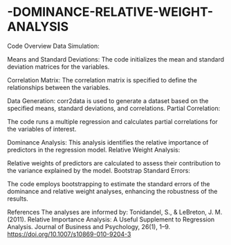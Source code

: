 # -DOMINANCE-RELATIVE-WEIGHT-ANALYSIS
Code Overview
Data Simulation:

Means and Standard Deviations: The code initializes the mean and standard deviation matrices for the variables.

Correlation Matrix: The correlation matrix is specified to define the relationships between the variables.

Data Generation: corr2data is used to generate a dataset based on the specified means, standard deviations, and correlations.
Partial Correlation:

The code runs a multiple regression and calculates partial correlations for the variables of interest.

Dominance Analysis:
This analysis identifies the relative importance of predictors in the regression model.
Relative Weight Analysis:

Relative weights of predictors are calculated to assess their contribution to the variance explained by the model.
Bootstrap Standard Errors:

The code employs bootstrapping to estimate the standard errors of the dominance and relative weight analyses, enhancing the robustness of the results.

References
The analyses are informed by:
Tonidandel, S., & LeBreton, J. M. (2011). Relative Importance Analysis: A Useful Supplement to Regression Analysis. Journal of Business and Psychology, 26(1), 1–9. https://doi.org/10.1007/s10869-010-9204-3
